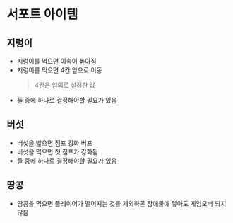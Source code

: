 # 서포트 아이템
## 지렁이
- 지렁이를 먹으면 이속이 높아짐
- 지렁이를 먹으면 4칸 앞으로 이동
  > 4칸은 임의로 설정한 값
- 둘 중에 하나로 결정해야할 필요가 있음

## 버섯
- 버섯을 밟으면 점프 강화 버프
- 버섯을 먹으면 첫 점프가 강화됨
- 둘 중에 하나로 결정해야할 필요가 있음

## 땅콩
- 땅콩을 먹으면 플레이어가 떨어지는 것을 제외하곤 장애물에 닿아도 게임오버 되지 않음
